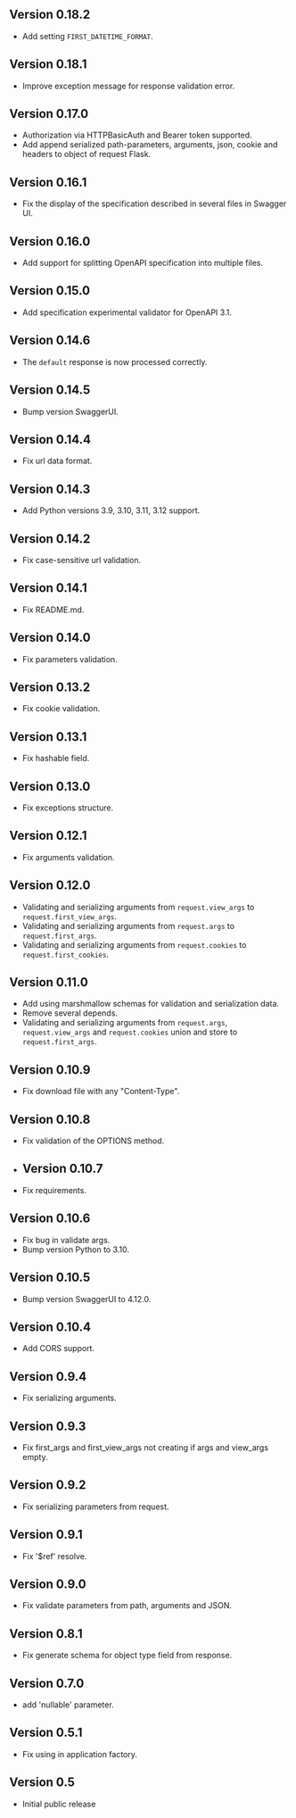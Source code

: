 ## Version 0.18.2

* Add setting `FIRST_DATETIME_FORMAT`.

## Version 0.18.1

* Improve exception message for response validation error.

## Version 0.17.0

* Authorization via HTTPBasicAuth and Bearer token supported.
* Add append serialized path-parameters, arguments, json, cookie and headers to object of request
  Flask.

## Version 0.16.1

* Fix the display of the specification described in several files in Swagger UI.

## Version 0.16.0

* Add support for splitting OpenAPI specification into multiple files.

## Version 0.15.0

* Add specification experimental validator for OpenAPI 3.1.

## Version 0.14.6

* The `default` response is now processed correctly.

## Version 0.14.5

* Bump version SwaggerUI.

## Version 0.14.4

* Fix url data format.

## Version 0.14.3

* Add Python versions 3.9, 3.10, 3.11, 3.12 support.

## Version 0.14.2

* Fix case-sensitive url validation.

## Version 0.14.1

* Fix README.md.

## Version 0.14.0

* Fix parameters validation.

## Version 0.13.2

* Fix cookie validation.

## Version 0.13.1

* Fix hashable field.

## Version 0.13.0

* Fix exceptions structure.

## Version 0.12.1

* Fix arguments validation.

## Version 0.12.0

* Validating and serializing arguments from `request.view_args` to `request.first_view_args`.
* Validating and serializing arguments from `request.args` to `request.first_args`.
* Validating and serializing arguments from `request.cookies` to `request.first_cookies`.

## Version 0.11.0

* Add using marshmallow schemas for validation and serialization data.
* Remove several depends.
* Validating and serializing arguments from `request.args`, `request.view_args`
  and `request.cookies` union and store to `request.first_args`.

## Version 0.10.9

* Fix download file with any "Content-Type".

## Version 0.10.8

* Fix validation of the OPTIONS method.

* ## Version 0.10.7

* Fix requirements.

## Version 0.10.6

* Fix bug in validate args.
* Bump version Python to 3.10.

## Version 0.10.5

* Bump version SwaggerUI to 4.12.0.

## Version 0.10.4

* Add CORS support.

## Version 0.9.4

* Fix serializing arguments.

## Version 0.9.3

* Fix first_args and first_view_args not creating if args and view_args empty.

## Version 0.9.2

* Fix serializing parameters from request.

## Version 0.9.1

* Fix '$ref' resolve.

## Version 0.9.0

* Fix validate parameters from path, arguments and JSON.

## Version 0.8.1

* Fix generate schema for object type field from response.

## Version 0.7.0

* add 'nullable' parameter.

## Version 0.5.1

* Fix using in application factory.

## Version 0.5

* Initial public release
